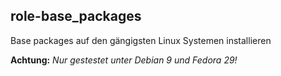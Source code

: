  role-base_packages
---------------------

Base packages auf den gängigsten Linux Systemen installieren

**Achtung:**
*Nur gestestet unter Debian 9 und Fedora 29!*

